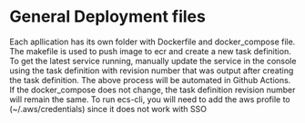 # General Deployment files
Each apllication has its own folder with Dockerfile and docker_compose file. The makefile is used to push image to ecr and create a new task definition. To get the latest service running, manually update the service in the console using the task definition with revision number that was output after creating the task definition.
The above process will be automated in Github Actions.
If the docker_compose does not change, the task definition revision number will remain the same. To run ecs-cli, you will need to add the aws profile to (~/.aws/credentials) since it does not work with SSO
